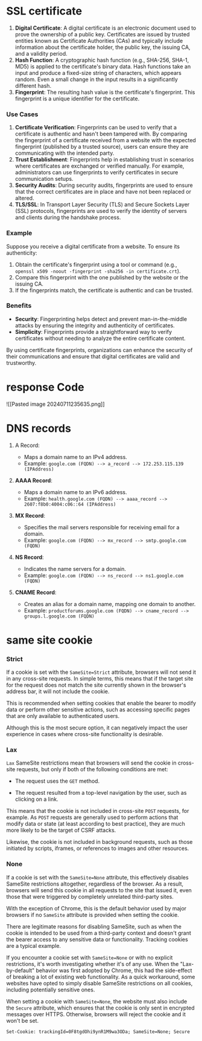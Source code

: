 # SSL certificate
1. **Digital Certificate**: A digital certificate is an electronic document used to prove the ownership of a public key. Certificates are issued by trusted entities known as Certificate Authorities (CAs) and typically include information about the certificate holder, the public key, the issuing CA, and a validity period.
2. **Hash Function**: A cryptographic hash function (e.g., SHA-256, SHA-1, MD5) is applied to the certificate's binary data. Hash functions take an input and produce a fixed-size string of characters, which appears random. Even a small change in the input results in a significantly different hash.
3. **Fingerprint**: The resulting hash value is the certificate's fingerprint. This fingerprint is a unique identifier for the certificate.

### Use Cases

1. **Certificate Verification**: Fingerprints can be used to verify that a certificate is authentic and hasn't been tampered with. By comparing the fingerprint of a certificate received from a website with the expected fingerprint (published by a trusted source), users can ensure they are communicating with the intended party.
2. **Trust Establishment**: Fingerprints help in establishing trust in scenarios where certificates are exchanged or verified manually. For example, administrators can use fingerprints to verify certificates in secure communication setups.
3. **Security Audits**: During security audits, fingerprints are used to ensure that the correct certificates are in place and have not been replaced or altered.
4. **TLS/SSL**: In Transport Layer Security (TLS) and Secure Sockets Layer (SSL) protocols, fingerprints are used to verify the identity of servers and clients during the handshake process.

### Example

Suppose you receive a digital certificate from a website. To ensure its authenticity:

1. Obtain the certificate's fingerprint using a tool or command (e.g., `openssl x509 -noout -fingerprint -sha256 -in certificate.crt`).
2. Compare this fingerprint with the one published by the website or the issuing CA.
3. If the fingerprints match, the certificate is authentic and can be trusted.

### Benefits

- **Security**: Fingerprinting helps detect and prevent man-in-the-middle attacks by ensuring the integrity and authenticity of certificates.
- **Simplicity**: Fingerprints provide a straightforward way to verify certificates without needing to analyze the entire certificate content.

By using certificate fingerprints, organizations can enhance the security of their communications and ensure that digital certificates are valid and trustworthy.  


# response Code 
![[Pasted image 20240711235635.png]]

 
# DNS records 
 1. A Record:
    
    - Maps a domain name to an IPv4 address.
    - Example: `google.com (FQDN) --> a_record --> 172.253.115.139 (IPAddress)`
2. **AAAA Record**:
    
    - Maps a domain name to an IPv6 address.
    - Example: `health.google.com (FQDN) --> aaaa_record --> 2607:f8b0:4004:c06::64 (IPAddress)`
3. **MX Record**:
    
    - Specifies the mail servers responsible for receiving email for a domain.
    - Example: `google.com (FQDN) --> mx_record --> smtp.google.com (FQDN)`
4. **NS Record**:
    
    - Indicates the name servers for a domain.
    - Example: `google.com (FQDN) --> ns_record --> ns1.google.com (FQDN)`
5. **CNAME Record**:
    
    - Creates an alias for a domain name, mapping one domain to another.
    - Example: `productforums.google.com (FQDN) --> cname_record --> groups.l.google.com (FQDN)`

# same site cookie 
### Strict

If a cookie is set with the `SameSite=Strict` attribute, browsers will not send it in any cross-site requests. In simple terms, this means that if the target site for the request does not match the site currently shown in the browser's address bar, it will not include the cookie.

This is recommended when setting cookies that enable the bearer to modify data or perform other sensitive actions, such as accessing specific pages that are only available to authenticated users.

Although this is the most secure option, it can negatively impact the user experience in cases where cross-site functionality is desirable.

### Lax

`Lax` SameSite restrictions mean that browsers will send the cookie in cross-site requests, but only if both of the following conditions are met:

- The request uses the `GET` method.
    
- The request resulted from a top-level navigation by the user, such as clicking on a link.
    

This means that the cookie is not included in cross-site `POST` requests, for example. As `POST` requests are generally used to perform actions that modify data or state (at least according to best practice), they are much more likely to be the target of CSRF attacks.

Likewise, the cookie is not included in background requests, such as those initiated by scripts, iframes, or references to images and other resources.

### None

If a cookie is set with the `SameSite=None` attribute, this effectively disables SameSite restrictions altogether, regardless of the browser. As a result, browsers will send this cookie in all requests to the site that issued it, even those that were triggered by completely unrelated third-party sites.

With the exception of Chrome, this is the default behavior used by major browsers if no `SameSite` attribute is provided when setting the cookie.

There are legitimate reasons for disabling SameSite, such as when the cookie is intended to be used from a third-party context and doesn't grant the bearer access to any sensitive data or functionality. Tracking cookies are a typical example.

If you encounter a cookie set with `SameSite=None` or with no explicit restrictions, it's worth investigating whether it's of any use. When the "Lax-by-default" behavior was first adopted by Chrome, this had the side-effect of breaking a lot of existing web functionality. As a quick workaround, some websites have opted to simply disable SameSite restrictions on all cookies, including potentially sensitive ones.

When setting a cookie with `SameSite=None`, the website must also include the `Secure` attribute, which ensures that the cookie is only sent in encrypted messages over HTTPS. Otherwise, browsers will reject the cookie and it won't be set.

`Set-Cookie: trackingId=0F8tgdOhi9ynR1M9wa3ODa; SameSite=None; Secure`